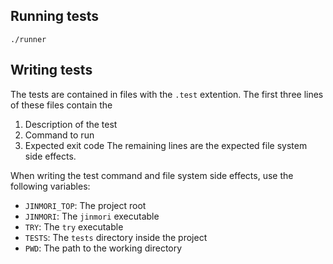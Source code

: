 ## Running tests
`./runner`

## Writing tests
The tests are contained in files with the `.test` extention.
The first three lines of these files contain the
1. Description of the test
2. Command to run
3. Expected exit code
The remaining lines are the expected file system side effects.

When writing the test command and file system side effects, use the following
variables:
* `JINMORI_TOP`: The project root
* `JINMORI`: The `jinmori` executable
* `TRY`: The `try` executable
* `TESTS`: The `tests` directory inside the project
* `PWD`: The path to the working directory

